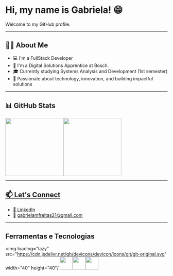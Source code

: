 # Hi, my name is Gabriela! 😁
Welcome to my GitHub profile.

***

## 🙋‍♀️ About Me 

- 💻 I'm a FullStack Developer  
- 💪 I'm a Digital Solutions Apprentice at Bosch.  
- 🎓 Currently studying Systems Analysis and Development (1st semester)  
- 🌟 Passionate about technology, innovation, and building impactful solutions  

***
## 📊 GitHub Stats

<div>
<a href="https://github.com/gabrielamelof">
<img loading="lazy" height="180em" src="https://github-readme-stats.vercel.app/api/top-langs/?username=gabrielamelof&layout=compact&langs_count=7&theme=tokyonight"/><img loading="lazy" height="180em" src="https://github-readme-stats.vercel.app/api?username=gabrielamelof&show_icons=true&theme=tokyonight&include_all_commits=true&count_private=true"/>
</div>
  
***
## 📫 Let's Connect

- 💼 [LinkedIn](https://www.linkedin.com/in/gabriela-melo-a144a2235)
- 📧 gabrielamfreitas21@gmail.com  

***
## Ferramentas e Tecnologias 

<img loading="lazy" src="https://cdn.jsdelivr.net/gh/devicons/devicon/icons/git/git-original.svg" width="40" height="40"/ <img loading="lazy" src="https://cdn.jsdelivr.net/gh/devicons/devicon@latest/icons/c/c-original.svg" width="40" height="40"/><img loading="lazy" src="https://cdn.jsdelivr.net/gh/devicons/devicon@latest/icons/canva/canva-original.svg" width="40" height="40"/><img loading="lazy" src="https://cdn.jsdelivr.net/gh/devicons/devicon@latest/icons/csharp/csharp-original.svg" width="40" height="40"/>

